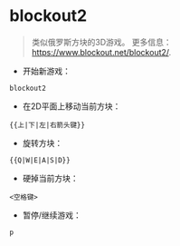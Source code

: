 # blockout2

> 类似俄罗斯方块的3D游戏。
> 更多信息：<https://www.blockout.net/blockout2/>.

- 开始新游戏：

`blockout2`

- 在2D平面上移动当前方块：

`{{上|下|左|右箭头键}}`

- 旋转方块：

`{{Q|W|E|A|S|D}}`

- 硬掉当前方块：

`<空格键>`

- 暂停/继续游戏：

`p`
